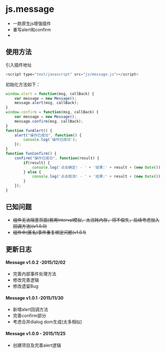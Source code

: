 # js.message
* 一款原生js增强插件
* 重写alert和confirm
*

## 使用方法
引入插件地址
```javascript
<script type="text/javascript" src="js/message.js"></script>
```
初始化方法如下：
```javascript
window.alert = function(msg, callBack) {
    var message = new Message();
    message.alert(msg, callBack);
}
window.confirm = function(msg, callBack) {
    var message = new Message();
    message.confirm(msg, callBack);
}
function funAlert() {
    alert("操作已成功", function() {
        console.log('操作已成功');
    });
}
function funConfirm() {
    confirm("操作已成功", function(result) {
        if(result) {
            console.log('点击确定! - ' + '结果:' + result + (new Date()).valueOf());
        } else {
            console.log('点击取消! - ' + '结果:' + result + (new Date()).valueOf());
        }
    });
}
```
## 已知问题
* ~~组件无法阻塞页面(若用Interval模拟，太消耗内存，得不偿失，后续考虑加入回调方法)(v1.0.0)~~
* ~~组件中(匿名)事件重复绑定问题(v1.0.1)~~

## 更新日志
#### Message v1.0.2 -2015/12/02
* 完善内部事件处理方法
* 修改完善逻辑
* 修改遗留Bug

#### Message v1.0.1 -2015/11/30
* 新增alert回调方法
* 完善confirm部分
* 考虑合并dialog dom生成(太多相似)

#### Message v1.0.0 - 2015/11/25
* 创建项目及完善alert逻辑
